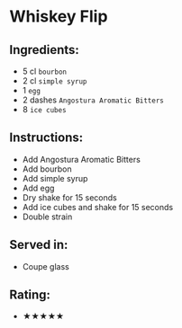 # Whiskey Flip

## Ingredients:
- 5 cl `bourbon`
- 2 cl `simple syrup`
- 1 `egg`
- 2 dashes `Angostura Aromatic Bitters`
- 8 `ice cubes`

## Instructions:
- Add Angostura Aromatic Bitters
- Add bourbon
- Add simple syrup
- Add egg
- Dry shake for 15 seconds
- Add ice cubes and shake for 15 seconds
- Double strain

## Served in:
- Coupe glass

## Rating:
- ★★★★★